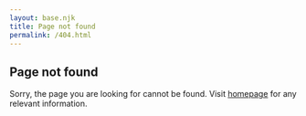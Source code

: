 ```yaml
---
layout: base.njk
title: Page not found
permalink: /404.html
---
```


<section class="container">
  <h1>Page not found</h1>
  <p>Sorry, the page you are looking for cannot be found. Visit <a href="{{ '/' | url}}">homepage</a> for any relevant information.</p>
</section>
